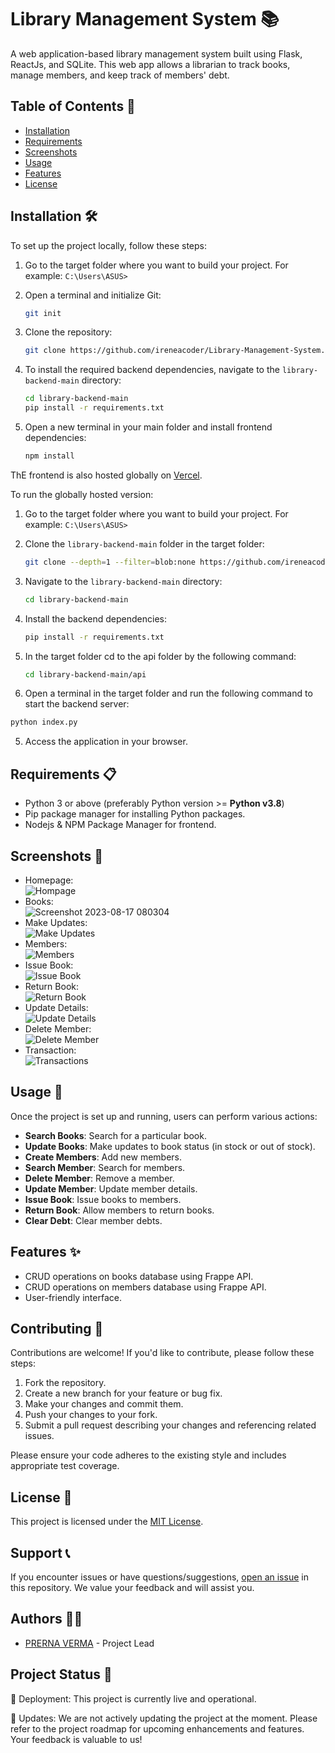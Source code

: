 # Library Management System 📚

A web application-based library management system built using Flask, ReactJs, and SQLite. This web app allows a librarian to track books, manage members, and keep track of members' debt. 

## Table of Contents 📑

- [Installation](#installation-🛠️)
- [Requirements](#requirements-📋)
- [Screenshots](#screenshots-📸)
- [Usage](#usage-🚀)
- [Features](#features-✨)
- [License](#license-📄)

## Installation 🛠️

To set up the project locally, follow these steps:

1. Go to the target folder where you want to build your project. For example: `C:\Users\ASUS>`

2. Open a terminal and initialize Git:

    ```bash
    git init
    ```

3. Clone the repository:

   ```bash
   git clone https://github.com/ireneacoder/Library-Management-System.git
   ```

4. To install the required backend dependencies, navigate to the `library-backend-main` directory:

   ```bash
   cd library-backend-main
   pip install -r requirements.txt
   ```

5. Open a new terminal in your main folder and install frontend dependencies:

    ```bash
    npm install
    ```

ThE frontend is also hosted globally on [Vercel](https://library-management-system-six.vercel.app/).

To run the globally hosted version:

1. Go to the target folder where you want to build your project. For example: `C:\Users\ASUS>`

2. Clone the `library-backend-main` folder in the target folder:

    ```bash
    git clone --depth=1 --filter=blob:none https://github.com/ireneacoder/Library-Management-System.git --path library-backend-main
    ```

3. Navigate to the `library-backend-main` directory:

    ```bash
    cd library-backend-main
    ```

4. Install the backend dependencies:

    ```bash
    pip install -r requirements.txt
    ```
5. In the target folder cd to the api folder by the following command:
    ```bash 
    cd library-backend-main/api
    ```
5. Open a terminal in the target folder and run the following command to start the backend server:

```bash 
python index.py
```

5. Access the application in your browser.

## Requirements 📋

* Python 3 or above (preferably Python version >= **Python v3.8**)
* Pip package manager for installing Python packages.
* Nodejs & NPM Package Manager for frontend.

## Screenshots 📸

* Homepage:\
 ![Hompage](https://github.com/ireneacoder/Library-Management-System/assets/63922114/f74854a6-cc97-431f-bdf3-e4f71f64bf45)
* Books:\
![Screenshot 2023-08-17 080304](https://github.com/ireneacoder/Library-Management-System/assets/63922114/2a9dd39f-574b-43f7-8bd6-c4bc59d6da33)
* Make Updates:\
![Make Updates](https://github.com/ireneacoder/Library-Management-System/assets/63922114/862922d0-90b2-4020-b261-6b274a6ed0a0)
* Members:\
![Members](https://github.com/ireneacoder/Library-Management-System/assets/63922114/ed64cdbf-b38a-4dc1-ad3b-fe9d49963c01)
* Issue Book:\
![Issue Book](https://github.com/ireneacoder/Library-Management-System/assets/63922114/80e365df-40ac-48e1-95b4-6c4634e1cfc3)
* Return Book:\
![Return Book](https://github.com/ireneacoder/Library-Management-System/assets/63922114/c83d2426-0ed1-4807-9a35-fa76cac4c529)
* Update Details:\
![Update Details](https://github.com/ireneacoder/Library-Management-System/assets/63922114/f1afca04-8a32-42c2-90d1-353f96ac6eb7)
* Delete Member:\
![Delete Member](https://github.com/ireneacoder/Library-Management-System/assets/63922114/65dd4707-45c0-4c86-b755-69ebf95e23f6)
* Transaction:\
![Transactions](https://github.com/ireneacoder/Library-Management-System/assets/63922114/6a2374b6-e769-4a27-a7d8-de593de49b0a)

## Usage 🚀

Once the project is set up and running, users can perform various actions:

- **Search Books**: Search for a particular book.
- **Update Books**: Make updates to book status (in stock or out of stock).
- **Create Members**: Add new members.
- **Search Member**: Search for members.
- **Delete Member**: Remove a member.
- **Update Member**: Update member details.
- **Issue Book**: Issue books to members.
- **Return Book**: Allow members to return books.
- **Clear Debt**: Clear member debts.

## Features ✨

- CRUD operations on books database using Frappe API.
- CRUD operations on members database using Frappe API.
- User-friendly interface.

## Contributing 🤝

Contributions are welcome! If you'd like to contribute, please follow these steps:

1. Fork the repository.
2. Create a new branch for your feature or bug fix.
3. Make your changes and commit them.
4. Push your changes to your fork.
5. Submit a pull request describing your changes and referencing related issues.

Please ensure your code adheres to the existing style and includes appropriate test coverage.

## License 📄

This project is licensed under the [MIT License](LICENSE).

## Support 📞

If you encounter issues or have questions/suggestions, [open an issue](https://github.com/ireneacoder/Library-Management-System) in this repository. We value your feedback and will assist you.

## Authors 👩‍💻

- [PRERNA VERMA](https://github.com/ireneacoder) - Project Lead

## Project Status 🚀

🚀 Deployment: This project is currently live and operational.

🛑 Updates: We are not actively updating the project at the moment. Please refer to the project roadmap for upcoming enhancements and features. Your feedback is valuable to us!
